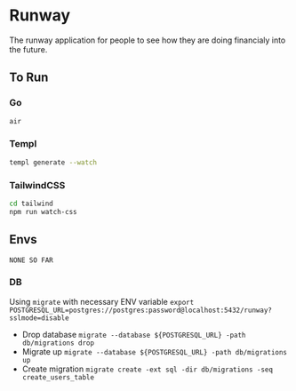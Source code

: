 # Runway

The runway application for people to see how they are doing financialy into the future.

## To Run

### Go

```bash
air
```

### Templ

```bash
templ generate --watch
```

### TailwindCSS

```bash
cd tailwind
npm run watch-css
```

## Envs

```
NONE SO FAR
```


### DB

Using `migrate` with necessary ENV variable `export POSTGRESQL_URL=postgres://postgres:password@localhost:5432/runway?sslmode=disable`

- Drop database `migrate --database ${POSTGRESQL_URL} -path db/migrations drop` 
- Migrate up `migrate --database ${POSTGRESQL_URL} -path db/migrations up` 
- Create migration `migrate create -ext sql -dir db/migrations -seq create_users_table`

